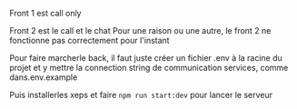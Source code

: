 Front 1 est call only

Front 2 est le call et le chat
Pour une raison ou une autre, le front 2 ne fonctionne pas correctement pour l'instant

Pour faire marcherle back, il faut juste créer un fichier .env à la racine du projet et y mettre la connection string de communication services, comme dans.env.example

Puis installerles xeps et faire `npm run start:dev` pour lancer le serveur
